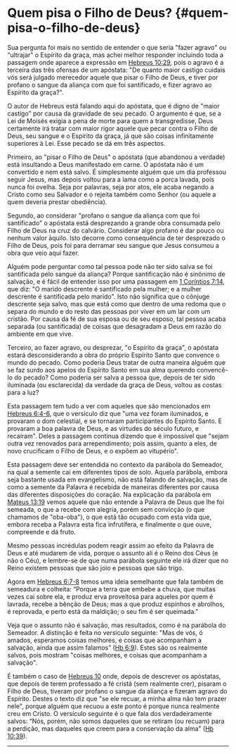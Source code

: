 # Quem pisa o Filho de Deus? {#quem-pisa-o-filho-de-deus}

Sua pergunta foi mais no sentido de entender o que seria &quot;fazer agravo&quot; ou “ultrajar&quot; o Espírito da graça, mas achei melhor responder incluindo toda a passagem onde aparece a expressão em [Hebreus 10:29](http://bibliaonline.com.br/acf/hb/10/29), pois o agravo é a terceira das três ofensas de um apóstata: &quot;De quanto maior castigo cuidais vós será julgado merecedor aquele que pisar o Filho de Deus, e tiver por profano o sangue da aliança com que foi santificado, e fizer agravo ao Espírito da graça?&quot;.

O autor de Hebreus está falando aqui do apóstata, que é digno de &quot;maior castigo&quot; por causa da gravidade de seu pecado. O argumento é que, se a Lei de Moisés exigia a pena de morte para quem a transgredisse, Deus certamente irá tratar com maior rigor aquele que pecar contra o Filho de Deus, seu sangue e o Espírito da graça, já que são coisas infinitamente superiores à Lei. Esse pecado se dá em três aspectos.

Primeiro, ao &quot;pisar o Filho de Deus&quot; o apóstata (que abandonou a verdade) está insultando a Deus manifestado em carne. O apóstata não é um convertido e nem está salvo. É simplesmente alguém que um dia professou seguir Jesus, mas depois voltou para a lama como a porca lavada, pois nunca foi ovelha. Seja por palavras, seja por atos, ele acaba negando a Cristo como seu Salvador e o rejeita também como Senhor (ou aquele a quem deveria prestar obediência).

Segundo, ao considerar &quot;profano o sangue da aliança com que foi santificado&quot; o apóstata está desprezando a grande obra consumada pelo Filho de Deus na cruz do calvário. Considerar algo profano é dar pouco ou nenhum valor àquilo. Isto decorre como consequência de ter desprezado o Filho de Deus, pois foi para derramar seu sangue que Jesus consumou a obra que veio aqui fazer.

Alguém pode perguntar como tal pessoa pode não ter sido salva se foi santificada pelo sangue da aliança? Porque santificação não é sinônimo de salvação, e é fácil de entender isso por uma passagem em [1 Coríntios 7:14](http://bibliaonline.com.br/acf/1co/7/14), que diz: &quot;O marido descrente é santificado pela mulher; e a mulher descrente é santificada pelo marido&quot;. Isto não significa que o cônjuge descrente seja salvo, mas que está como que dentro de uma redoma que o separa do mundo e do resto das pessoas por viver em um lar com um cristão. Por causa da fé de sua esposa ou de seu esposo, tal pessoa acaba separada (ou santificada) de coisas que desagradam a Deus em razão do ambiente em que vive.

Terceiro, ao fazer agravo, ou desprezar, &quot;o Espírito da graça&quot;, o apóstata estará desconsiderando a obra do próprio Espírito Santo que convence o mundo do pecado. Como poderia Deus tratar de outra maneira alguém que se faz surdo aos apelos do Espírito Santo em sua alma querendo convencê-lo do pecado? Como poderia ser salva a pessoa que, depois de ter sido iluminada (ou esclarecida) da verdade da graça de Deus, voltou as costas para a luz?

Esta passagem tem tudo a ver com aqueles que são mencionados em [Hebreus 6:4-6](http://bibliaonline.com.br/acf/hb/6/4-6), que o versículo diz que &quot;uma vez foram iluminados, e provaram o dom celestial, e se tornaram participantes do Espírito Santo. E provaram a boa palavra de Deus, e as virtudes do século futuro, e recaíram&quot;. Deles a passagem continua dizendo que é impossível que &quot;sejam outra vez renovados para arrependimento; pois assim, quanto a eles, de novo crucificam o Filho de Deus, e o expõem ao vitupério&quot;.

Esta passagem deve ser entendida no contexto da parábola do Semeador, na qual a semente cai em diferentes tipos de solo. Aquela parábola, embora seja bastante usada em evangelismo, não está falando de salvação, mas de como a semente da Palavra é recebida de maneiras diferentes por causa das diferentes disposições do coração. Na explicação da parábola em [Mateus 13:19](http://bibliaonline.com.br/acf/mt/13/19) vemos aquele que não entende a Palavra de Deus que lhe foi semeada, o que a recebe com alegria, porém sem convicção (o que chamamos de &quot;oba-oba&quot;), o que está tão ocupado com esta vida que, embora receba a Palavra esta fica infrutífera, e finalmente o que ouve, compreende e dá fruto.

Mesmo pessoas incrédulas podem reagir assim ao efeito da Palavra de Deus e até mudarem de vida, porque o assunto ali é o Reino dos Céus (e não o Céu), e lembre-se de que numa parábola seguinte ele irá dizer que no Reino existem pessoas que são joio e pessoas que são trigo.

Agora em [Hebreus 6:7-8](http://bibliaonline.com.br/acf/hb/6/7-8) temos uma ideia semelhante que fala também de semeadura e colheita: “Porque a terra que embebe a chuva, que muitas vezes cai sobre ela, e produz erva proveitosa para aqueles por quem é lavrada, recebe a bênção de Deus; mas a que produz espinhos e abrolhos, é reprovada, e perto está da maldição; o seu fim é ser queimada.&quot;

Veja que o assunto não é salvação, mas resultados, como é na parábola do Semeador. A distinção é feita no versículo seguinte: &quot;Mas de vós, ó amados, esperamos coisas melhores, e coisas que acompanham a salvação, ainda que assim falamos” ([Hb 6:9](http://bibliaonline.com.br/acf/hb/6/9)). Estes são os realmente salvos, pois mostram &quot;coisas melhores, e coisas que acompanham a salvação&quot;.

É também o caso de [Hebreus 10](http://bibliaonline.com.br/acf/hb/10) onde, depois de descrever os apóstatas, que depois de terem professado a fé cristã (sem realmente crer), pisaram o Filho de Deus, tiveram por profano o sangue da aliança e fizeram agravo do Espírito. Destes o texto diz que &quot;se ele recuar, a minha alma não tem prazer nele&quot;, porque alguém que recuou a este ponto é porque nunca realmente creu em Cristo. O versículo seguinte é o que fala dos verdadeiramente salvos: “Nós, porém, não somos daqueles que se retiram (ou recuam) para a perdição, mas daqueles que creem para a conservação da alma&quot; ([Hb 10:39](http://bibliaonline.com.br/acf/hb/10/39)).

*****